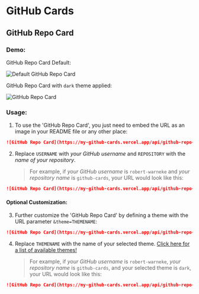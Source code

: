 # GitHub Cards


## GitHub Repo Card

### Demo:
GitHub Repo Card Default:

![Default GitHub Repo Card](https://my-github-cards.vercel.app/api/github-repo-card?user=robert-warneke&repo=github-cards)

GitHub Repo Card with `dark` theme applied:

![GitHub Repo Card](https://my-github-cards.vercel.app/api/github-repo-card?user=robert-warneke&repo=github-cards&theme=dark)

### Usage:

1. To use the 'GitHub Repo Card', you just need to embed the URL as an image in your README file or any other place:

```md
![GitHub Repo Card](https://my-github-cards.vercel.app/api/github-repo-card?user=USERNAME&repo=REPOSITORY)
```

2. Replace `USERNAME` with *your GitHub username* and `REPOSITORY` with the *name of your repository*.

    > For example, if *your GitHub username* is `robert-warneke` and *your repository name* is `github-cards`, your URL would look like this:

```md
![GitHub Repo Card](https://my-github-cards.vercel.app/api/github-repo-card?user=robert-warneke&repo=github-cards)
```

#### Optional Customization:

3. Further customize the 'GitHub Repo Card' by defining a theme with the URL parameter `&theme=THEMENAME`:

```md
![GitHub Repo Card](https://my-github-cards.vercel.app/api/github-repo-card?user=USERNAME&repo=REPOSITORY&theme=THEMENAME)
```

4. Replace `THEMENAME` with the name of your selected theme. [Click here for a list of available themes!](https://github.com/robert-warneke/github-cards/blob/master/docs/THEMES.md)

    > For example, if *your GitHub username* is `robert-warneke`, *your repository name* is `github-cards`, and your selected theme is `dark`, your URL would look like this:

```md
![GitHub Repo Card](https://my-github-cards.vercel.app/api/github-repo-card?user=robert-warneke&repo=github-cards&theme=dark)
```